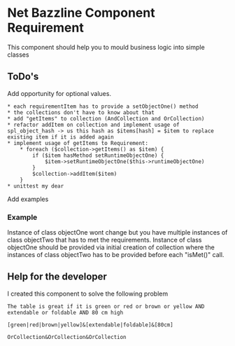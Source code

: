 # Net Bazzline Component Requirement

This component should help you to mould business logic into simple classes

## ToDo's

Add opportunity for optional values.

    * each requirementItem has to provide a setObjectOne() method
    * the collections don't have to know about that
    * add "getItems" to collection (AndCollection and OrCollection)
    * refactor addItem on collection and implement usage of spl_object_hash -> us this hash as $items[hash] = $item to replace existing item if it is added again
    * implement usage of getItems to Requirement:
        * foreach ($collection->getItems() as $item) {
            if ($item hasMethod setRuntimeObjectOne) {
                $item->setRuntimeObjectOne($this->runtimeObjectOne)
            }
            $collection->addItem($item)
        }
    * unittest my dear

Add examples

### Example

Instance of class objectOne wont change but you have multiple instances of class objectTwo that has to met the requirements.
Instance of class objectOne should be provided via initial creation of collection where the instances of class objectTwo has to be provided before each "isMet()" call.

## Help for the developer

I created this component to solve the following problem

    The table is great if it is green or red or brown or yellow AND extendable or foldable AND 80 cm high

    [green|red|brown|yellow]&[extendable|foldable]&[80cm]

    OrCollection&OrCollection&OrCollection
